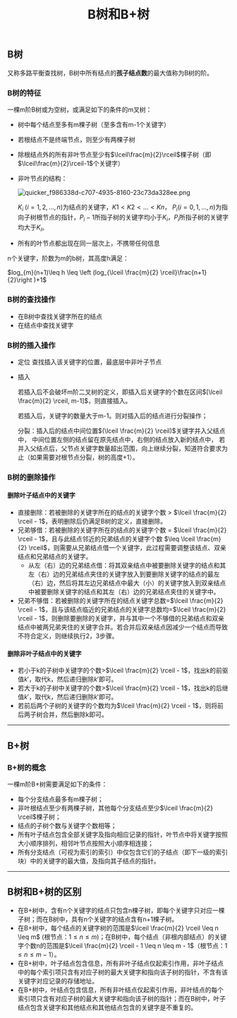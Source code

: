 ﻿---
title: 'B树和B+树'
tags: ['数据结构','B树','B+树']
---
## B树

又称多路平衡查找树，B树中所有结点的**孩子结点数**的最大值称为B树的阶。

### B树的特征

一棵m阶B树或为空树，或满足如下的条件的m叉树：

- 树中每个结点至多有m棵子树（至多含有m-1个关键字）
- 若根结点不是终端节点，则至少有两棵子树
- 除根结点外的所有非叶节点至少有$\lceil\frac{m}{2}\rceil$棵子树（即$\lceil\frac{m}{2}\rceil-1$个关键字）
- 非叶节点的结构：

  ![quicker_f986338d-c707-4935-8160-23c73da328ee.png](https://i.loli.net/2020/08/05/dKoNO94ETnPbMRv.png)

  $K_{i}\;(i=1,2,...,n)$为结点的关键字，$K1<K2<...<Kn$，
  $P_{i}(i=0,1,...,n)$为指向子树根节点的指针，$P_{i}-1$所指子树的关键字均小于$K_{i}$，$P_{i}$所指子树的关键字均大于$K_{i}$。
- 所有的叶节点都出现在同一层次上，不携带任何信息

n个关键字，阶数为m的b树，其高度h满足：

$log_{m}(n+1)\leq h \leq \left (log_{\lceil \frac{m}{2} \rceil}\frac{n+1}{2}\right )+1$

### B树的查找操作

- 在B树中查找关键字所在的结点
- 在结点中查找关键字

### B树的插入操作

- 定位
  查找插入该关键字的位置，最底层中非叶子节点

- 插入

  若插入后不会破坏m阶二叉树的定义，即插入后关键字的个数在区间$[\lceil \frac{m}{2} \rceil, m-1]$，则直接插入。

  若插入后，关键字的数量大于m-1。则对插入后的结点进行分裂操作；

  分裂：插入后的结点中间位置$(\lceil \frac{m}{2} \rceil)$关键字并入父结点中，
  中间位置左侧的结点留在原先结点中，右侧的结点放入新的结点中，
  若并入父结点后，父节点关键字数量超出范围，向上继续分裂，知道符合要求为止（如果需要对根节点分裂，树的高度+1）。

### B树的删除操作

#### 删除叶子结点中的关键字

- 直接删除：若被删除的关键字所在的结点的关键字个数 > $\lceil \frac{m}{2} \rceil - 1$，表明删除后仍满足B树的定义，直接删除。
- 兄弟够借：若被删除的关键字所在的结点的关键字个数 = $\lceil \frac{m}{2} \rceil - 1$，且与此结点邻近的兄弟结点的关键字个数 $\leq \lceil \frac{m}{2} \rceil$，则需要从兄弟结点借一个关键字，此过程需要调整该结点、双亲结点和兄弟结点的关键字。
  - 从左（右）边的兄弟结点借：将其双亲结点中被要删除关键字的结点和其左（右）边的兄弟结点夹住的关键字放入到要删除关键字的结点的最左（右）边，然后将其左边兄弟结点中最大（小）的关键字放入到双亲结点中被要删除关键字的结点和其左（右）边的兄弟结点夹住的关键字中。
- 兄弟不够借：若被删除的关键字所在的结点关键字总数=$\lceil \frac{m}{2} \rceil - 1$，且与该结点临近的兄弟结点的关键字总数均=$\lceil \frac{m}{2} \rceil - 1$，则删除要删除的关键字，并与其中一个不够借的兄弟结点和双亲结点中被两兄弟夹住的关键字合并。若合并后双亲结点因减少一个结点而导致不符合定义，则继续执行2，3步骤。

#### 删除非叶子结点中的关键字

- 若小于k的子树中关键字的个数>$\lceil \frac{m}{2} \rceil - 1$，找出k的前驱值$k'$，取代k，然后递归删除$k'$即可。
- 若大于k的子树中关键字的个数>$\lceil \frac{m}{2} \rceil - 1$，找出k的后继值$k'$，取代k，然后递归删除$k'$即可。
- 若前后两个子树的关键字的个数均为$\lceil \frac{m}{2} \rceil - 1$，则将前后两子树合并，然后删除k即可。

*********************************

## B+树

### B+树的概念

一棵m阶B+树需要满足如下的条件：

- 每个分支结点最多有m棵子树；
- 非叶根结点至少有两棵子树，其他每个分支结点至少$\lceil \frac{m}{2} \rceil$棵子树；
- 结点的子树个数与关键字个数相等；
- 所有叶子结点包含全部关键字及指向相应记录的指针，叶节点中将关键字按照大小顺序排列，相邻叶节点按照大小顺序相连接；
- 所有分支结点（可视为索引的索引）中仅包含它们的子结点（即下一级的索引块）中的关键字的最大值，及指向其子结点的指针。

*********************************

## B树和B+树的区别

- 在B+树中，含有n个关键字的结点只包含n棵子树，即每个关键字只对应一棵子树；而在B树中，具有n个关键字的结点含有n+1棵子树。
- 在B+树中，每个结点的关键字树的范围是$\lceil \frac{m}{2} \rceil \leq n \leq m$ (根节点：$1 \leq n \leq m$)；在B树中，每个结点（非根内部结点）的关键字个数n的范围是$\lceil \frac{m}{2} \rceil - 1 \leq n \leq m - 1$（根节点：$1 \leq n \leq m-1$）。
- 在B+树中，叶子结点包含信息，所有非叶子结点仅起索引作用，非叶子结点中的每个索引项只含有对应子树的最大关键字和指向该子树的指针，不含有该关键字对应记录的存储地址。
- 在B+树中，叶结点包含信息，所有非叶结点仅起索引作用，非叶结点的每个索引项只含有对应子树的最大关键字和指向该子树的指针；而在B树中，叶子结点包含关键字和其他结点和其他结点包含的关键字是不重复的。
